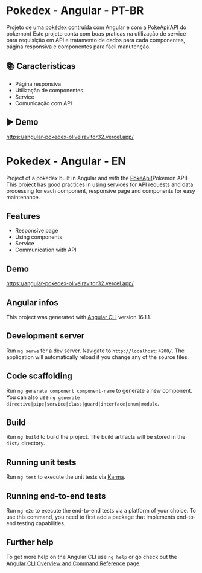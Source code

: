 # Pokedex - Angular - PT-BR

Projeto de uma pokédex contruída com Angular e com a <a href="https://pokeapi.co."> PokeApi</a>(API do pokemon)
Este projeto conta com boas praticas na utilização de service para requisição em API e tratamento de dados para cada componentes, página responsiva e componentes para fácil manutenção.

## :books: Características
- Página responsiva
- Utilização de componentes
- Service
- Comunicação com API

## :arrow_forward: Demo
https://angular-pokedex-oliveiravitor32.vercel.app/

# Pokedex - Angular - EN

Project of a pokedex built in Angular and with the <a href="https://pokeapi.co.">PokeApi</a>(Pokemon API)
This project has good practices in using services for API requests and data processing for each component, responsive page and components for easy maintenance.

## Features
- Responsive page
- Using components
- Service
- Communication with API

## Demo
https://angular-pokedex-oliveiravitor32.vercel.app/

## Angular infos
This project was generated with [Angular CLI](https://github.com/angular/angular-cli) version 16.1.1.

## Development server
Run `ng serve` for a dev server. Navigate to `http://localhost:4200/`. The application will automatically reload if you change any of the source files.

## Code scaffolding
Run `ng generate component component-name` to generate a new component. You can also use `ng generate directive|pipe|service|class|guard|interface|enum|module`.

## Build
Run `ng build` to build the project. The build artifacts will be stored in the `dist/` directory.

## Running unit tests
Run `ng test` to execute the unit tests via [Karma](https://karma-runner.github.io).

## Running end-to-end tests
Run `ng e2e` to execute the end-to-end tests via a platform of your choice. To use this command, you need to first add a package that implements end-to-end testing capabilities.

## Further help

To get more help on the Angular CLI use `ng help` or go check out the [Angular CLI Overview and Command Reference](https://angular.io/cli) page.
